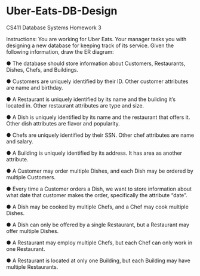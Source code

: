 # Uber-Eats-DB-Design
CS411 Database Systems Homework 3

Instructions:
You are working for Uber Eats. Your manager tasks you with designing a new database for keeping track of its service. Given the following information, draw the ER diagram:

● The database should store information about Customers, Restaurants, Dishes, Chefs, and Buildings.

● Customers are uniquely identified by their ID. Other customer attributes are name and birthday.

● A Restaurant is uniquely identified by its name and the building it’s located in. Other restaurant attributes are type and size.

● A Dish is uniquely identified by its name and the restaurant that offers it. Other dish attributes are flavor and popularity.

● Chefs are uniquely identified by their SSN. Other chef attributes are name and salary.

● A Building is uniquely identified by its address. It has area as another attribute.

● A Customer may order multiple Dishes, and each Dish may be ordered by multiple Customers.

● Every time a Customer orders a Dish, we want to store information about what date that customer makes the order, specifically the attribute “date”.

● A Dish may be cooked by multiple Chefs, and a Chef may cook multiple Dishes.

● A Dish can only be offered by a single Restaurant, but a Restaurant may offer multiple Dishes.

● A Restaurant may employ multiple Chefs, but each Chef can only work in one Restaurant.

● A Restaurant is located at only one Building, but each Building may have multiple Restaurants.
